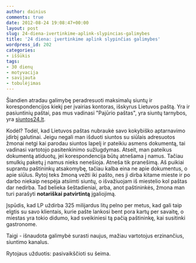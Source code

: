```yaml
---
author: dainius
comments: true
date: 2012-08-24 19:08:47+00:00
layout: post
slug: 24-diena-ivertinkime-aplink-slypincias-galimybes
title: '24 diena: įvertinkime aplink slypinčias galimybes'
wordpress_id: 202
categories:
- iššūkis
tags:
- 30 dienų
- motyvacija
- savijauta
- tobulėjimas
---
```


Šiandien atradau galimybę peradresuoti maksimalų siuntų ir korespondencijos kiekį per įvairias kontoras, išskyrus Lietuvos paštą. Yra ir pasiuntinių paštai, pas mus vadinasi "Pajūrio paštas", yra siuntų tarnybos, yra [siuntos24.lt](http://siuntos24.lt).

Kodėl? Todėl, kad Lietuvos paštas nubraukė savo kokybiško aptarnavimo įdirbį galutinai. Jeigu negali man išduoti siuntos su siūlais adresuotos žmonai netgi kai parodau siuntos lapelį ir pateikiu asmens dokumentą, tai vadinasi vartotojo pasitenkinimo sužlugdymas. Atseit, man pateikus dokumentą atiduotų, jei korespondencija būtų atnešama į namus. Tačiau smulkių paketų į namus nieks nenešioja. Atneša tik pranešimą. Aš puikiai suprantu paštininkų atsakomybę, tačiau kalba eina ne apie dokumentus, o apie siūlus. Rytoj teks žmoną vežti iki pašto, nes ji dirba kitame mieste ir po darbo niekaip nespėja atsiimti siuntų, o išvažiuojam iš miestelio kol paštas dar nedirba. Tad belieka šeštadieniai, arba, anot paštininkės, žmona man turi parašyti **notariškai patvirtintą** įgaliojimą.

Įspūdis, kad LP uždirba 325 milijardus litų pelno per metus, kad gali taip elgtis su savo klientais, kurie pašte lankosi bent pora kartų per savaitę, o miestas yra tokio didumo, kad sveikiniesi tą pačią paštininkę, kai susitinki gastronome.

Taigi - išnaudota galimybė surasti naujus, mažiau vartotojus erzinančius, siuntimo kanalus.

Rytojaus užduotis: pasivaikščioti su šeima.
